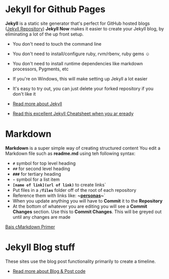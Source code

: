
# Jekyll for Github Pages

**Jekyll** is a static site generator that's perfect for GitHub hosted blogs ([Jekyll Repository](https://github.com/jekyll/jekyll))
**Jekyll Now** makes it easier to create your Jekyll blog, by eliminating a lot of the up front setup.

- You don't need to touch the command line
- You don't need to install/configure ruby, rvm/rbenv, ruby gems :relaxed:
- You don't need to install runtime dependencies like markdown processors, Pygments, etc
- If you're on Windows, this will make setting up Jekyll a lot easier
- It's easy to try out, you can just delete your forked repository if you don't like it

- [Read more about Jekyll](jekyll)
- [Read this excellent Jekyll Cheatsheet when you ar eready](https://devhints.io/jekyll)

# Markdown
**Markdown** is a super simple way of creating structured content
You edit a Markdown file such as **readme.md** using teh following syntax:


- ```#```   symbol for top level heading
- ```##```   for second level heading
- **```###```**   for tertiary heading
- **```-```**   symbol for a list item
- **```[name of link](url of link)```** to create links`
- Put files in a **```/files```** folder off of the root of each repository
- Reference them with links like: **~[personas](/files/personas.pdf)~**`
- When you update anything you will have to **Commit** it to the **Repository**
- At the bottom of whatever you are editing you will see a **Commit Changes** section. Use this to **Commit Changes**. This will be greyed out until any changes are made




[Bais cMarkdown Primer](https://github.com/adam-p/markdown-here/wiki/Markdown-Cheatsheet)

# Jekyll Blog stuff
These sites use the blog post functionality primarily to create a timeline.

- [Read more about Blog & Post code](blog)  

